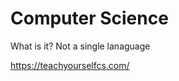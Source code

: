 Computer Science
================

What is it?
Not a single lanaguage

https://teachyourselfcs.com/

